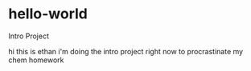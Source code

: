 # hello-world
Intro Project

hi this is ethan i'm doing the intro project right now to procrastinate my chem homework
